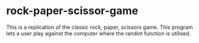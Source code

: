 # rock-paper-scissor-game

This is a replication of the classic rock, paper, scissors game. This program lets a user play against the computer where the randint function is utilised. 
